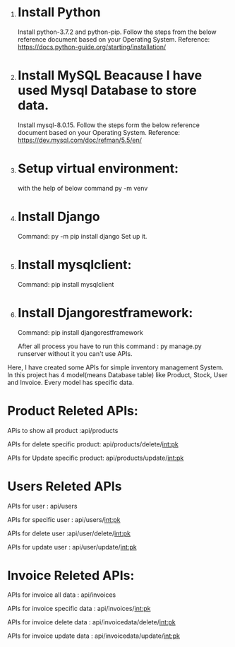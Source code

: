 1. # Install Python
    Install python-3.7.2 and python-pip. Follow the steps from the below reference document based on your Operating System. Reference:
    https://docs.python-guide.org/starting/installation/

2. # Install MySQL  Beacause I have used Mysql Database to store data.
   Install mysql-8.0.15. Follow the steps form the below reference document based on your Operating System. Reference:
   https://dev.mysql.com/doc/refman/5.5/en/

4. # Setup virtual environment:
   with the help of below command
   py -m venv <name>

5. # Install Django
   Command: py -m pip install django
   Set up it.

6. # Install mysqlclient:
   Command: pip install mysqlclient

7. # Install Djangorestframework:
   Command: pip install djangorestframework

   After all process you have to run this command : py manage.py runserver without it you can't use APIs.
  
Here, I have created some APIs for simple inventory management System. In this project has 4 model(means Database table) like Product, Stock, User and Invoice.
Every model has specific data.

# Product Releted APIs:
APis to show all product :api/products

APIs for delete specific product: api/products/delete/<int:pk>

APIs for Update specific product: api/products/update/<int:pk>

# Users Releted APIs
   APIs for user : api/users
   
   APIs for specific user : api/users/<int:pk>
   
   APIs for delete user :api/user/delete/<int:pk>
   
   APIs for update user : api/user/update/<int:pk>

# Invoice Releted APIs:
   APIs for invoice all data : api/invoices
   
   APIs for invoice specific data : api/invoices/<int:pk>
   
   APIs for invoice delete data : api/invoicedata/delete/<int:pk>
   
   APIs for invoice update data : api/invoicedata/update/<int:pk>
          
 
   

   
 
